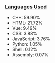 
### [Languages Used](https://github.com/sayakdattagupta/profstats) 

- C++: 59.90%
- HTML: 21.72%
- Vue: 9.49%
- CSS: 3.88%
- JavaScript: 3.76%
- Python: 1.05%
- Shell: 0.12%
- Assembly: 0.07%
